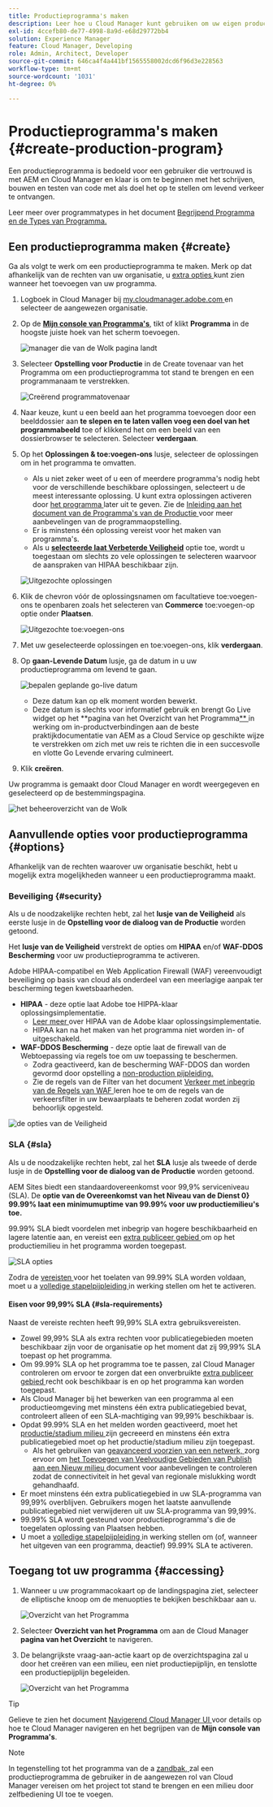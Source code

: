 ```yaml
---
title: Productieprogramma's maken
description: Leer hoe u Cloud Manager kunt gebruiken om uw eigen productieprogramma te maken voor het hosten van live verkeer.
exl-id: 4ccefb80-de77-4998-8a9d-e68d29772bb4
solution: Experience Manager
feature: Cloud Manager, Developing
role: Admin, Architect, Developer
source-git-commit: 646ca4f4a441bf1565558002dcd6f96d3e228563
workflow-type: tm+mt
source-wordcount: '1031'
ht-degree: 0%

---
```



# Productieprogramma&#39;s maken {#create-production-program}

Een productieprogramma is bedoeld voor een gebruiker die vertrouwd is met AEM en Cloud Manager en klaar is om te beginnen met het schrijven, bouwen en testen van code met als doel het op te stellen om levend verkeer te ontvangen.

Leer meer over programmatypes in het document [ Begrijpend Programma en de Types van Programma.](program-types.md)

## Een productieprogramma maken {#create}

Ga als volgt te werk om een productieprogramma te maken. Merk op dat afhankelijk van de rechten van uw organisatie, u [ extra opties ](#options) kunt zien wanneer het toevoegen van uw programma.

1. Logboek in Cloud Manager bij [ my.cloudmanager.adobe.com ](https://my.cloudmanager.adobe.com/) en selecteer de aangewezen organisatie.

1. Op de **[Mijn console van Programma&#39;s](/help/implementing/cloud-manager/navigation.md#my-programs)**, tikt of klikt **Programma** in de hoogste juiste hoek van het scherm toevoegen.

   ![ manager die van de Wolk pagina ](assets/log-in.png) landt

1. Selecteer **Opstelling voor Productie** in de Create tovenaar van het Programma om een productieprogramma tot stand te brengen en een programmanaam te verstrekken.

   ![ Creërend programmatovenaar ](assets/create-production-program.png)

1. Naar keuze, kunt u een beeld aan het programma toevoegen door een beelddossier aan **te slepen en te laten vallen voeg een doel van het programmabeeld** toe of klikkend het om een beeld van een dossierbrowser te selecteren. Selecteer **verdergaan**.

1. Op het **Oplossingen &amp; toe:voegen-ons** lusje, selecteer de oplossingen om in het programma te omvatten.

   * Als u niet zeker weet of u een of meerdere programma&#39;s nodig hebt voor de verschillende beschikbare oplossingen, selecteert u de meest interessante oplossing. U kunt extra oplossingen activeren door [ het programma ](/help/implementing/cloud-manager/getting-access-to-aem-in-cloud/editing-programs.md) later uit te geven. Zie de [ Inleiding aan het document van de Programma&#39;s van de Productie ](/help/implementing/cloud-manager/getting-access-to-aem-in-cloud/introduction-production-programs.md) voor meer aanbevelingen van de programmaopstelling.
   * Er is minstens één oplossing vereist voor het maken van programma&#39;s.
   * Als u **[selecteerde laat Verbeterde Veiligheid](#security)** optie toe, wordt u toegestaan om slechts zo vele oplossingen te selecteren waarvoor de aanspraken van HIPAA beschikbaar zijn.

   ![ Uitgezochte oplossingen ](assets/setup-prod-select.png)

1. Klik de chevron vóór de oplossingsnamen om facultatieve toe:voegen-ons te openbaren zoals het selecteren van **Commerce** toe:voegen-op optie onder **Plaatsen**.

   ![ Uitgezochte toe:voegen-ons ](assets/setup-prod-commerce.png)

1. Met uw geselecteerde oplossingen en toe:voegen-ons, klik **verdergaan**.

1. Op **gaan-Levende Datum** lusje, ga de datum in u uw productieprogramma om levend te gaan.

   ![ bepalen geplande go-live datum ](assets/set-up-go-live.png)

   * Deze datum kan op elk moment worden bewerkt.
   * Deze datum is slechts voor informatief gebruik en brengt Go Live widget op het **pagina van het Overzicht van het Programma[** ](/help/implementing/cloud-manager/getting-access-to-aem-in-cloud/editing-programs.md#program-overview) in werking om in-productverbindingen aan de beste praktijkdocumentatie van AEM as a Cloud Service op geschikte wijze te verstrekken om zich met uw reis te richten die in een succesvolle en vlotte Go Levende ervaring culmineert.

1. Klik **creëren**.

Uw programma is gemaakt door Cloud Manager en wordt weergegeven en geselecteerd op de bestemmingspagina.

![ het beheeroverzicht van de Wolk ](assets/navigate-cm.png)

## Aanvullende opties voor productieprogramma {#options}

Afhankelijk van de rechten waarover uw organisatie beschikt, hebt u mogelijk extra mogelijkheden wanneer u een productieprogramma maakt.

### Beveiliging {#security}

Als u de noodzakelijke rechten hebt, zal het **lusje van de Veiligheid** als eerste lusje in de **Opstelling voor de dialoog van de Productie** worden getoond.

Het **lusje van de Veiligheid** verstrekt de opties om **HIPAA** en/of **WAF-DDOS Bescherming** voor uw productieprogramma te activeren.

Adobe HIPAA-compatibel en Web Application Firewall (WAF) vereenvoudigt beveiliging op basis van cloud als onderdeel van een meerlagige aanpak ter bescherming tegen kwetsbaarheden.

* **HIPAA** - deze optie laat Adobe toe HIPPA-klaar oplossingsimplementatie.
   * [ Leer meer ](https://www.adobe.com/go/hipaa-ready) over HIPAA van de Adobe klaar oplossingsimplementatie.
   * HIPAA kan na het maken van het programma niet worden in- of uitgeschakeld.
* **WAF-DDOS Bescherming** - deze optie laat de firewall van de Webtoepassing via regels toe om uw toepassing te beschermen.
   * Zodra geactiveerd, kan de bescherming WAF-DDOS dan worden gevormd door opstelling a [ non-production pijpleiding.](/help/implementing/cloud-manager/configuring-pipelines/configuring-non-production-pipelines.md)
   * Zie de regels van de Filter van het document [ Verkeer met inbegrip van de Regels van WAF ](/help/security/traffic-filter-rules-including-waf.md) leren hoe te om de regels van de verkeersfilter in uw bewaarplaats te beheren zodat worden zij behoorlijk opgesteld.

![ de opties van de Veiligheid ](assets/create-production-program-security.png)

### SLA {#sla}

Als u de noodzakelijke rechten hebt, zal het **SLA** lusje als tweede of derde lusje in de **Opstelling voor de dialoog van de Productie** worden getoond.

AEM Sites biedt een standaardovereenkomst voor 99,9% serviceniveau (SLA). De **optie van de Overeenkomst van het Niveau van de Dienst 0} 99.99% laat een minimumuptime van 99.99% voor uw productiemilieu&#39;s toe.**

99.99% SLA biedt voordelen met inbegrip van hogere beschikbaarheid en lagere latentie aan, en vereist een [ extra publiceer gebied ](/help/implementing/cloud-manager/manage-environments.md#multiple-regions) om op het productiemilieu in het programma worden toegepast.

![ SLA opties ](assets/create-production-program-sla.png)

Zodra de [ vereisten ](#sla-requirements) voor het toelaten van 99.99% SLA worden voldaan, moet u a [ volledige stapelpijpleiding ](/help/implementing/cloud-manager/configuring-pipelines/configuring-production-pipelines.md) in werking stellen om het te activeren.

#### Eisen voor 99,99% SLA {#sla-requirements}

Naast de vereiste rechten heeft 99,99% SLA extra gebruiksvereisten.

* Zowel 99,99% SLA als extra rechten voor publicatiegebieden moeten beschikbaar zijn voor de organisatie op het moment dat zij 99,99% SLA toepast op het programma.
* Om 99.99% SLA op het programma toe te passen, zal Cloud Manager controleren om ervoor te zorgen dat een onverbruikte [ extra publiceer gebied ](/help/implementing/cloud-manager/manage-environments.md#multiple-regions) recht ook beschikbaar is en op het programma kan worden toegepast.
* Als Cloud Manager bij het bewerken van een programma al een productieomgeving met minstens één extra publicatiegebied bevat, controleert alleen of een SLA-machtiging van 99,99% beschikbaar is.
* Opdat 99.99% SLA en het melden worden geactiveerd, moet het [ productie/stadium milieu ](/help/implementing/cloud-manager/manage-environments.md#adding-environments) zijn gecreeerd en minstens één extra publicatiegebied moet op het productie/stadium milieu zijn toegepast.
   * Als het gebruiken van [ geavanceerd voorzien van een netwerk, ](/help/security/configuring-advanced-networking.md) zorg ervoor om [ het Toevoegen van Veelvoudige Gebieden van Publish aan een Nieuw milieu ](/help/implementing/cloud-manager/manage-environments.md#adding-regions) document voor aanbevelingen te controleren zodat de connectiviteit in het geval van regionale mislukking wordt gehandhaafd.
* Er moet minstens één extra publicatiegebied in uw SLA-programma van 99,99% overblijven. Gebruikers mogen het laatste aanvullende publicatiegebied niet verwijderen uit uw SLA-programma van 99,99%.
* 99.99% SLA wordt gesteund voor productieprogramma&#39;s die de toegelaten oplossing van Plaatsen hebben.
* U moet a [ volledige stapelpijpleiding ](/help/implementing/cloud-manager/configuring-pipelines/configuring-production-pipelines.md) in werking stellen om (of, wanneer het uitgeven van een programma, deactief) 99.99% SLA te activeren.

## Toegang tot uw programma {#accessing}

1. Wanneer u uw programmacokaart op de landingspagina ziet, selecteer de elliptische knoop om de menuopties te bekijken beschikbaar aan u.

   ![ Overzicht van het Programma ](assets/program-overview.png)

1. Selecteer **Overzicht van het Programma** om aan de Cloud Manager **pagina van het Overzicht** te navigeren.

1. De belangrijkste vraag-aan-actie kaart op de overzichtspagina zal u door het creëren van een milieu, een niet productiepijplijn, en tenslotte een productiepijplijn begeleiden.

   ![ Overzicht van het Programma ](assets/set-up-prod5.png)

>[!TIP]
>
>Gelieve te zien het document [ Navigerend Cloud Manager UI ](/help/implementing/cloud-manager/navigation.md) voor details op hoe te Cloud Manager navigeren en het begrijpen van de **Mijn console van Programma&#39;s**.

>[!NOTE]
>
>In tegenstelling tot het programma van de a [ zandbak, ](introduction-sandbox-programs.md#auto-creation) zal een productieprogramma de gebruiker in de aangewezen rol van Cloud Manager vereisen om het project tot stand te brengen en een milieu door zelfbediening UI toe te voegen.
